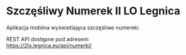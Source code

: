 # Szczęśliwy Numerek II LO Legnica

Aplikacja mobilna wyświetlająca szczęśliwe numereki.

REST API dostępne pod adresem:\
https://2lo.legnica.eu/api/numerki/
